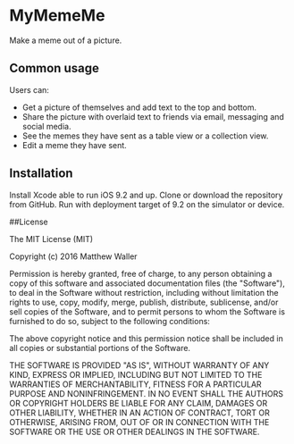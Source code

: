 # MyMemeMe
Make a meme out of a picture.

## Common usage

Users can:

- Get a picture of themselves and add text to the top and bottom.
- Share the picture with overlaid text to friends via email, messaging and social media.
- See the memes they have sent as a table view or a collection view.
- Edit a meme they have sent.

## Installation

Install Xcode able to run iOS 9.2 and up. Clone or download the repository from GitHub. 
Run with deployment target of 9.2 on the simulator or device.

##License

The MIT License (MIT)

Copyright (c) 2016 Matthew Waller

Permission is hereby granted, free of charge, to any person obtaining a copy
of this software and associated documentation files (the "Software"), to deal
in the Software without restriction, including without limitation the rights
to use, copy, modify, merge, publish, distribute, sublicense, and/or sell
copies of the Software, and to permit persons to whom the Software is
furnished to do so, subject to the following conditions:

The above copyright notice and this permission notice shall be included in all
copies or substantial portions of the Software.

THE SOFTWARE IS PROVIDED "AS IS", WITHOUT WARRANTY OF ANY KIND, EXPRESS OR
IMPLIED, INCLUDING BUT NOT LIMITED TO THE WARRANTIES OF MERCHANTABILITY,
FITNESS FOR A PARTICULAR PURPOSE AND NONINFRINGEMENT. IN NO EVENT SHALL THE
AUTHORS OR COPYRIGHT HOLDERS BE LIABLE FOR ANY CLAIM, DAMAGES OR OTHER
LIABILITY, WHETHER IN AN ACTION OF CONTRACT, TORT OR OTHERWISE, ARISING FROM,
OUT OF OR IN CONNECTION WITH THE SOFTWARE OR THE USE OR OTHER DEALINGS IN THE
SOFTWARE.
